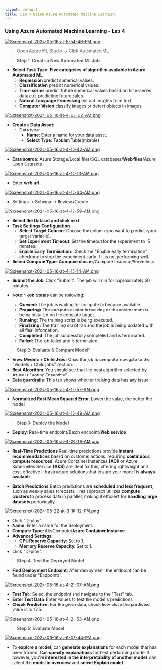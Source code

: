 ```yaml
---
layout: default
title: Lab 4 Using Azure Automated Machine Learning
---
```


### Using Azure Automated Machine Learning - Lab 4

[![Screenshot-2024-05-16-at-5-54-46-PM.png](https://i.postimg.cc/YqB1dHTn/Screenshot-2024-05-16-at-5-54-46-PM.png)](https://postimg.cc/5jpYtZ4L)

> Open Azure ML Studio -> Click Automated ML

> **Step 1:** **Create a New Automated ML Job**

- **Select Task Type**:  **Five categories of algorithm available in Azure Automated ML**
  - **Regression** predict numerical values. 
  - **Classification** predict numerical values.
  - **Time-series** predict future numerical values based on time-series data e.g. predicting future sales.
  - **Natural Language Processing** extract insights from text
  - **Computer Vision** classify images or detect objects in images 

[![Screenshot-2024-05-16-at-4-08-02-AM.png](https://i.postimg.cc/SN5V28qC/Screenshot-2024-05-16-at-4-08-02-AM.png)](https://postimg.cc/fJcY1VVR)

- **Create a Data Asset**: 
  - Data type:
    - **Name**: Enter a name for your data asset.
    - **Select Type**:  **Tabular**/Table(mltable)

[![Screenshot-2024-05-16-at-4-10-42-AM.png](https://i.postimg.cc/L5wMqXND/Screenshot-2024-05-16-at-4-10-42-AM.png)](https://postimg.cc/XBfPmVMB)

  - **Data source**: Azure Storage/Local files/SQL databases/**Web files**/Azure Open Datasets

  [![Screenshot-2024-05-16-at-4-12-13-AM.png](https://i.postimg.cc/QM0w9CM7/Screenshot-2024-05-16-at-4-12-13-AM.png)](https://postimg.cc/PLv20tYf)

  - Enter **web url** 

  [![Screenshot-2024-05-16-at-4-12-34-AM.png](https://i.postimg.cc/j2JFFh46/Screenshot-2024-05-16-at-4-12-34-AM.png)](https://postimg.cc/5QbgHLGj)

  - Settings -> Schema -> Review+Create

  [![Screenshot-2024-05-16-at-4-12-58-AM.png](https://i.postimg.cc/FzgBvHw1/Screenshot-2024-05-16-at-4-12-58-AM.png)](https://postimg.cc/n9rkYpFt)

- **Select  the Dataset and click next**
- **Task Settings Configuration**
  - **Select Target Column**: Choose the column you want to predict (your target variable).
  - **Set Experiment Timeout**: Set the timeout for the experiment to 15 minutes.
  - **Enable Early Termination**: Check the "Enable early termination" checkbox to stop the experiment early if it is not performing well.
- **Select Compute Type**: **Compute cluster**/Compute Instance/Serverless

[![Screenshot-2024-05-16-at-4-15-14-AM.png](https://i.postimg.cc/GthkB3H4/Screenshot-2024-05-16-at-4-15-14-AM.png)](https://postimg.cc/dkp7pYRF)

- **Submit the Job**: Click "Submit". The job will run for approximately 30 minutes.

- **Note:*** **Job Status** can be following:
  - **Queued:** The job is waiting for compute to become available.
  - **Preparing:** The compute cluster is resizing or the environment is being installed on the compute target.
  - **Running:** The training script is being executed.
  - **Finalizing:** The training script ran and the job is being updated with all final information.
  - **Completed**: The job successfully completed and is terminated.  
  - **Failed:** The job failed and is terminated.


> **Step 2: Evaluate & Compare Model***

- **View Models + Child Jobs**: Once the job is complete, navigate to the "Models + Child jobs" section.
- **Best Algorithm**: You should see that the best algorithm selected by Azure is "Voting Ensemble".
- **Data guardrails:** This tab shows whether training data has any issue

[![Screenshot-2024-05-16-at-4-15-57-AM.png](https://i.postimg.cc/QtS7rL0h/Screenshot-2024-05-16-at-4-15-57-AM.png)](https://postimg.cc/dkk38xbx)

- **Normalized Root Mean Squared Error**: Lower the value, the better the model

[![Screenshot-2024-05-16-at-4-16-49-AM.png](https://i.postimg.cc/FRfYwfdg/Screenshot-2024-05-16-at-4-16-49-AM.png)](https://postimg.cc/zbrDgGkV)

> **Step 3: Deploy the Model**

- **Deploy**: Real-time endpoint/Batch endpoint/**Web service**

[![Screenshot-2024-05-16-at-4-20-19-AM.png](https://i.postimg.cc/cLqBhSzb/Screenshot-2024-05-16-at-4-20-19-AM.png)](https://postimg.cc/KRNTcdxP)

- **Real-Time Predictions**
Real-time predictions provide **instant recommendations** based on customer actions, requiring **continuous compute resources**. Azure Container Instances **(ACI)** or Azure Kubernetes Service **(AKS)** are ideal for this, offering lightweight and cost-effective infrastructure solutions that ensure your model is **always available**.

- **Batch Predictions**
Batch predictions are **scheduled and less frequent**, such as weekly sales forecasts. This approach utilizes **compute clusters** to process data in parallel, making it efficient for **handling large datasets** periodically.

[![Screenshot-2024-05-22-at-3-10-12-PM.png](https://i.postimg.cc/J4D893nY/Screenshot-2024-05-22-at-3-10-12-PM.png)](https://postimg.cc/tYj86xFF)

   - Click "Deploy".
   - **Name**: Enter a name for the deployment.
   - **Compute Type**:  AksCompute/**Azure Container Instance**
   - **Advanced Settings**:
     - **CPU Reserve Capacity**: Set to 1.
     - **Memory Reserve Capacity**: Set to 1.
   - Click "Deploy".

> **Step 4: Test the Deployed Model**

- **Find Deployment Endpoint**: After deployment, the endpoint can be found under "Endpoints".

[![Screenshot-2024-05-16-at-4-21-07-AM.png](https://i.postimg.cc/SKR7df4g/Screenshot-2024-05-16-at-4-21-07-AM.png)](https://postimg.cc/2qpZ8vVW)

- **Test Tab**: Select the endpoint and navigate to the "Test" tab.
- **Enter Test Data**: Enter values to test the model's predictions.
- **Check Prediction**: For the given data, check how close the predicted value is to 17.5.

[![Screenshot-2024-05-16-at-4-21-53-AM.png](https://i.postimg.cc/fb1XK4Bb/Screenshot-2024-05-16-at-4-21-53-AM.png)](https://postimg.cc/4Kbmf0CC)


> **Step 5: Evaluate Model**

[![Screenshot-2024-05-16-at-6-02-44-PM.png](https://i.postimg.cc/kgvQzpWQ/Screenshot-2024-05-16-at-6-02-44-PM.png)](https://postimg.cc/zy3HRptv)

- To **explore a model**, can **generate explanations** for each model that has been trained. Can **specify explanations** for best performing mode. If however, you're **interested in the interpretability of another model**, can select the **model in overview** and **select Explain model**.

